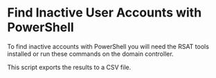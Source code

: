 # Find Inactive User Accounts with PowerShell

 To find inactive accounts with PowerShell you will need the RSAT tools installed or run these commands on the domain controller.

 This script exports the results to a CSV file.
